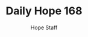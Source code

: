 ---
image: /assets/img/daily-hope-default-artwork.png
title: Daily Hope 168
number: 168
categories:
  - Daily Hope
author: Hope Staff
notes: Daily Hope 168
embed: >-
  <iframe style="border-radius:12px" src="https://open.spotify.com/embed/episode/0xbc9v3UCQ8QDRzUtjyw0a?utm_source=generator" width="100%" height="152" frameBorder="0" allowfullscreen="" allow="autoplay; clipboard-write; encrypted-media; fullscreen; picture-in-picture" loading="lazy"></iframe>
---